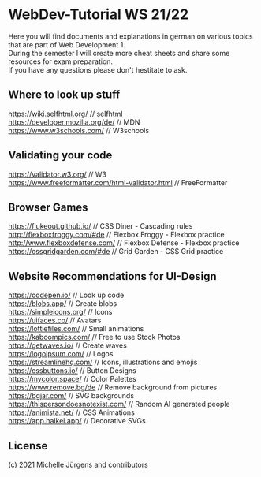 # WebDev-Tutorial WS 21/22

Here you will find documents and explanations in german on various topics that are part of Web Development 1.  <br>
During the semester I will create more cheat sheets and share some resources for exam preparation. <br>
If you have any questions please don't hestitate to ask. <br>

## Where to look up stuff
https://wiki.selfhtml.org/ // selfhtml <br>
https://developer.mozilla.org/de/ // MDN <br>
https://www.w3schools.com/ // W3schools

## Validating your code
https://validator.w3.org/ // W3 <br>
https://www.freeformatter.com/html-validator.html // FreeFormatter

## Browser Games
https://flukeout.github.io/ // CSS Diner - Cascading rules <br>
http://flexboxfroggy.com/#de // Flexbox Froggy - Flexbox practice <br>
http://www.flexboxdefense.com/ // Flexbox Defense - Flexbox practice <br>
https://cssgridgarden.com/#de // Grid Garden - CSS Grid practice

## Website Recommendations for UI-Design
https://codepen.io/ // Look up code <br>
https://blobs.app/ // Create blobs <br>
https://simpleicons.org/ // Icons <br>
https://uifaces.co/ // Avatars <br>
https://lottiefiles.com/ // Small animations <br>
https://kaboompics.com/ // Free to use Stock Photos <br>
https://getwaves.io/ // Create waves <br>
https://logoipsum.com/ // Logos <br>
https://streamlinehq.com/ // Icons, illustrations and emojis <br>
https://cssbuttons.io/ // Button Designs <br>
https://mycolor.space/ // Color Palettes <br>
https://www.remove.bg/de // Remove background from pictures <br>
https://bgjar.com/ // SVG backgrounds <br>
https://thispersondoesnotexist.com/ // Random AI generated people <br>
https://animista.net/ // CSS Animations <br>
https://app.haikei.app/ // Decorative SVGs 

## License
(c) 2021 Michelle Jürgens and contributors
